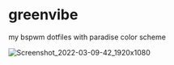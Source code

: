 # greenvibe
my bspwm dotfiles with paradise color scheme


![Screenshot_2022-03-09-42_1920x1080](https://user-images.githubusercontent.com/98967930/157476108-02b6d772-44c1-417c-8745-917b87edbc1c.png)
